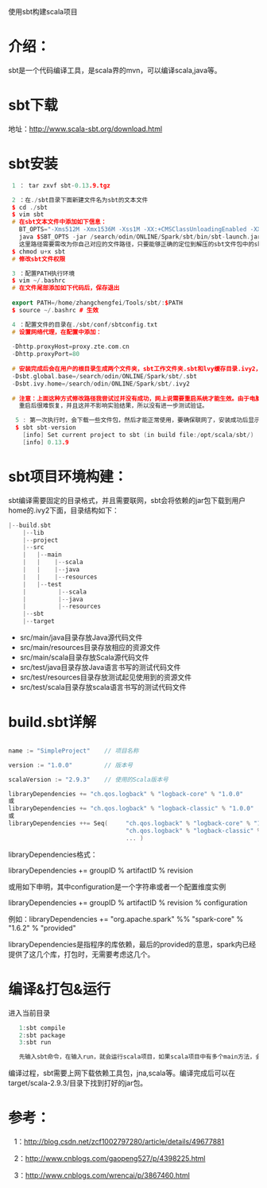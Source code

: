 
 使用sbt构建scala项目
######


# 介绍：

sbt是一个代码编译工具，是scala界的mvn，可以编译scala,java等。

# sbt下载

地址：http://www.scala-sbt.org/download.html

# sbt安装

```C++
 1 ： tar zxvf sbt-0.13.9.tgz
```

```C++
 2 ：在./sbt目录下面新建文件名为sbt的文本文件 
 $ cd ./sbt
 $ vim sbt
 # 在sbt文本文件中添加如下信息：
   BT_OPTS="-Xms512M -Xmx1536M -Xss1M -XX:+CMSClassUnloadingEnabled -XX:MaxPermSize=256M"
   java $SBT_OPTS -jar /search/odin/ONLINE/Spark/sbt/bin/sbt-launch.jar "$@" 
   这里路径需要需改为你自己对应的文件路径，只要能够正确的定位到解压的sbt文件包中的sbt-launch.jar文件即可
 $ chmod u+x sbt 
 # 修改sbt文件权限
```
```C++
 3 ：配置PATH执行环境
 $ vim ~/.bashrc
 # 在文件尾部添加如下代码后，保存退出
 
 export PATH=/home/zhangchengfei/Tools/sbt/:$PATH
 $ source ~/.bashrc # 生效
```

```C++
 4 ：配置文件的目录在./sbt/conf/sbtconfig.txt
 # 设置网络代理，在配置中添加：
 
 -Dhttp.proxyHost=proxy.zte.com.cn
 -Dhttp.proxyPort=80
 
 # 安装完成后会在用户的根目录生成两个文件夹，sbt工作文件夹.sbt和lvy缓存目录.ivy2，修改默认路径，在配置中添加：
 -Dsbt.global.base=/search/odin/ONLINE/Spark/sbt/.sbt
 -Dsbt.ivy.home=/search/odin/ONLINE/Spark/sbt/.ivy2
 
 # 注意：上面这种方式修改路径我尝试过并没有成功，网上说需要重启系统才能生效。由于电脑当前状态信息太多（开的应用太多）
   重启后很难恢复，并且这并不影响实验结果，所以没有进一步测试验证。
```

```C++
  5 : 第一次执行时，会下载一些文件包，然后才能正常使用，要确保联网了，安装成功后显示如下
  $ sbt sbt-version
    [info] Set current project to sbt (in build file:/opt/scala/sbt/)
    [info] 0.13.9
```

 
# sbt项目环境构建：
 
sbt编译需要固定的目录格式，并且需要联网，sbt会将依赖的jar包下载到用户home的.ivy2下面，目录结构如下：
  
```c++
|--build.sbt
    |--lib
    |--project
    |--src
    |   |--main
    |   |    |--scala
    |   |    |--java
    |   |    |--resources
    |   |--test
    |         |--scala
    |         |--java
    |         |--resources
    |--sbt
    |--target
```
* src/main/java目录存放Java源代码文件
* src/main/resources目录存放相应的资源文件
* src/main/scala目录存放Scala源代码文件
* src/test/java目录存放Java语言书写的测试代码文件
* src/test/resources目录存放测试起见使用到的资源文件
* src/test/scala目录存放scala语言书写的测试代码文件

# build.sbt详解

```C++

name := "SimpleProject"    // 项目名称

version := "1.0.0"         // 版本号

scalaVersion := "2.9.3"    // 使用的Scala版本号

libraryDependencies += "ch.qos.logback" % "logback-core" % "1.0.0"  
或
libraryDependencies += "ch.qos.logback" % "logback-classic" % "1.0.0"  // 添加源代码编译或者运行期间使用的依赖 
或
libraryDependencies ++= Seq(     "ch.qos.logback" % "logback-core" % "1.0.0",             
                                 "ch.qos.logback" % "logback-classic" % "1.0.0",                      
                                 ... )
```

libraryDependencies格式：

libraryDependencies += groupID % artifactID % revision

或用如下申明，其中configuration是一个字符串或者一个配置维度实例

libraryDependencies += groupID % artifactID % revision % configuration

例如：libraryDependencies += "org.apache.spark" %% "spark-core" % "1.6.2" % "provided"

libraryDependencies是指程序的库依赖，最后的provided的意思，spark内已经提供了这几个库，打包时，无需要考虑这几个。


# 编译&打包&运行

进入当前目录

```C++
   1:sbt compile
   2:sbt package
   3:sbt run
```

```C++
   先输入sbt命令，在输入run，就会运行scala项目，如果scala项目中有多个main方法，会询问执行那个
```
编译过程，sbt需要上网下载依赖工具包，jna,scala等。编译完成后可以在target/scala-2.9.3/目录下找到打好的jar包。


# 参考：

    1：http://blog.csdn.net/zcf1002797280/article/details/49677881

    2：http://www.cnblogs.com/gaopeng527/p/4398225.html
     
    3：http://www.cnblogs.com/wrencai/p/3867460.html
